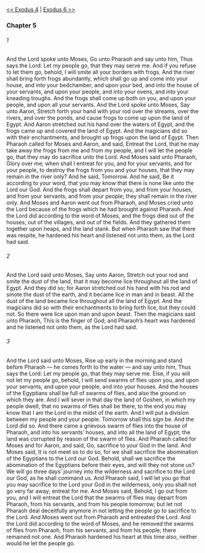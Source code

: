 [<< Exodus 4](Exodus%204.md)  |  [Exodus 6 >>](Exodus%206.md)

### Chapter 5
###### 1
And the Lord spoke unto Moses, Go unto Pharaoh and say unto him, Thus says the Lord: Let my people go, that they may serve me. And if you refuse to let them go, behold, I will smite all your borders with frogs. And the river shall bring forth frogs abundantly, which shall go up and come into your house, and into your bedchamber, and upon your bed, and into the house of your servants, and upon your people, and into your ovens, and into your kneading troughs. And the frogs shall come up both on you, and upon your people, and upon all your servants. And the Lord spoke unto Moses, Say unto Aaron, Stretch forth your hand with your rod over the streams, over the rivers, and over the ponds, and cause frogs to come up upon the land of Egypt. And Aaron stretched out his hand over the waters of Egypt, and the frogs came up and covered the land of Egypt. And the magicians did so with their enchantments, and brought up frogs upon the land of Egypt. Then Pharaoh called for Moses and Aaron, and said, Entreat the Lord, that he may take away the frogs from me and from my people, and I will let the people go, that they may do sacrifice unto the Lord. And Moses said unto Pharaoh, Glory over me; when shall I entreat for you, and for your servants, and for your people, to destroy the frogs from you and your houses, that they may remain in the river only? And he said, Tomorrow. And he said, Be it according to your word, that you may know that there is none like unto the Lord our God. And the frogs shall depart from you, and from your houses, and from your servants, and from your people; they shall remain in the river only. And Moses and Aaron went out from Pharaoh, and Moses cried unto the Lord because of the frogs which he had brought against Pharaoh. And the Lord did according to the word of Moses, and the frogs died out of the houses, out of the villages, and out of the fields. And they gathered them together upon heaps, and the land stank. But when Pharaoh saw that there was respite, he hardened his heart and listened not unto them, as the Lord had said.

###### 2
And the Lord said unto Moses, Say unto Aaron, Stretch out your rod and smite the dust of the land, that it may become lice throughout all the land of Egypt. And they did so; for Aaron stretched out his hand with his rod and smote the dust of the earth, and it became lice in man and in beast. All the dust of the land became lice throughout all the land of Egypt. And the magicians did so with their enchantments to bring forth lice, but they could not. So there were lice upon man and upon beast. Then the magicians said unto Pharaoh, This is the finger of God; and Pharaoh’s heart was hardened and he listened not unto them, as the Lord had said.

###### 3
And the Lord said unto Moses, Rise up early in the morning and stand before Pharaoh — he comes forth to the water — and say unto him, Thus says the Lord: Let my people go, that they may serve me. Else, if you will not let my people go, behold, I will send swarms of flies upon you, and upon your servants, and upon your people, and into your houses. And the houses of the Egyptians shall be full of swarms of flies, and also the ground on which they are. And I will sever in that day the land of Goshen, in which my people dwell, that no swarms of flies shall be there, to the end you may know that I am the Lord in the midst of the earth. And I will put a division between my people and your people. Tomorrow shall this sign be. And the Lord did so. And there came a grievous swarm of flies into the house of Pharaoh, and into his servants’ houses, and into all the land of Egypt; the land was corrupted by reason of the swarm of flies. And Pharaoh called for Moses and for Aaron, and said, Go, sacrifice to your God in the land. And Moses said, It is not meet so to do so, for we shall sacrifice the abomination of the Egyptians to the Lord our God. Behold, shall we sacrifice the abomination of the Egyptians before their eyes, and will they not stone us? We will go three days’ journey into the wilderness and sacrifice to the Lord our God, as he shall command us. And Pharaoh said, I will let you go that you may sacrifice to the Lord your God in the wilderness, only you shall not go very far away; entreat for me. And Moses said, Behold, I go out from you, and I will entreat the Lord that the swarms of flies may depart from Pharaoh, from his servants, and from his people tomorrow; but let not Pharaoh deal deceitfully anymore in not letting the people go to sacrifice to the Lord. And Moses went out from Pharaoh and entreated the Lord. And the Lord did according to the word of Moses, and he removed the swarms of flies from Pharaoh, from his servants, and from his people; there remained not one. And Pharaoh hardened his heart at this time also, neither would he let the people go.